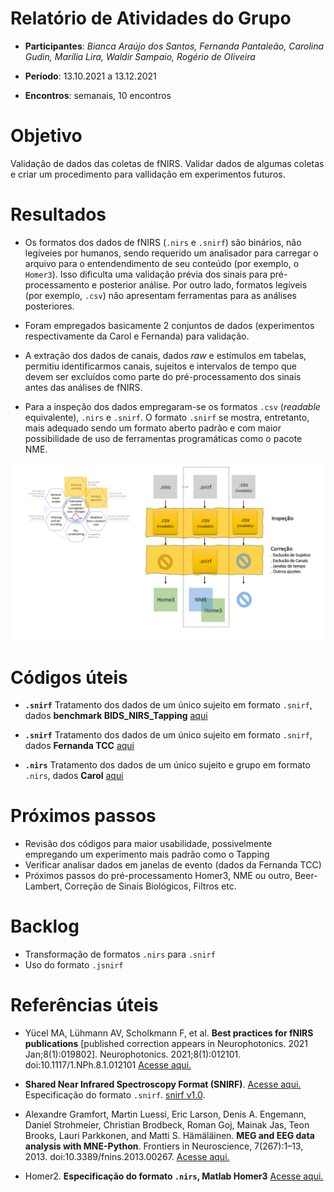 # Relatório de Atividades do Grupo

* **Participantes**: *Bianca Araújo dos Santos, Fernanda Pantaleão, Carolina Gudin, Marília Lira, Waldir Sampaio, Rogério de Oliveira*

* **Período**: 13.10.2021 a 13.12.2021

* **Encontros**: semanais, 10 encontros

# Objetivo 

Validação de dados das coletas de fNIRS. Validar dados de algumas coletas e criar um procedimento para vallidação em experimentos futuros.

# Resultados

* Os formatos dos dados de fNIRS (`.nirs` e `.snirf`) são binários, não legíveies por humanos, sendo requerido um analisador para carregar o arquivo para o entendendimento de seu conteúdo (por exemplo, o `Homer3`). Isso dificulta uma validação prévia dos sinais para pré-processamento e posterior análise. Por outro lado, formatos legíveis (por exemplo, `.csv`) não apresentam ferramentas para as análises posteriores. 

* Foram empregados basicamente 2 conjuntos de dados (experimentos respectivamente da Carol e Fernanda) para validação.

* A extração dos dados de canais, dados *raw* e estímulos em tabelas, permitiu identificarmos canais, sujeitos e intervalos de tempo que devem ser excluídos  como parte do pré-processamento dos sinais antes das análises de fNIRS. 

* Para a inspeção dos dados empregaram-se os formatos `.csv` (*readable* equivalente), `.nirs` e `.snirf`. O formato `.snirf` se mostra, entretanto, mais adequado sendo um formato aberto padrão e com maior possibilidade de uso de ferramentas programáticas como o pacote NME.

![imagem](https://github.com/Rogerio-mack/fNIRS/blob/main/fNIRS_preproc.png?raw=true)

# Códigos úteis


* **`.snirf`** Tratamento dos dados de um único sujeito em formato `.snirf`, dados **benchmark BIDS_NIRS_Tapping** [aqui](https://github.com/Rogerio-mack/fNIRS/blob/main/fnirs_HDF5_BIDS_NIRS_Tapping.ipynb)

* **`.snirf`** Tratamento dos dados de um único sujeito em formato `.snirf`, dados **Fernanda TCC** [aqui](https://github.com/Rogerio-mack/fNIRS/blob/main/fnirs_HDF5_Fernanda_TCC.ipynb)

* **`.nirs`** Tratamento dos dados de um único sujeito e grupo em formato `.nirs`, dados **Carol** [aqui](https://github.com/Rogerio-mack/fNIRS/blob/main/read_nirs_Carol_2.ipynb)

# Próximos passos

* Revisão dos códigos para maior usabilidade, possivelmente empregando um experimento mais padrão como o Tapping
* Verificar analisar dados em janelas de evento (dados da Fernanda TCC)
* Próximos passos do pré-processamento Homer3, NME ou outro, Beer-Lambert, Correção de Sinais Biológicos, Filtros etc. 

# Backlog

* Transformação de formatos `.nirs` para `.snirf`
* Uso do formato `.jsnirf`

# Referências úteis

* Yücel MA, Lühmann AV, Scholkmann F, et al. **Best practices for fNIRS publications** [published correction appears in Neurophotonics. 2021 Jan;8(1):019802]. Neurophotonics. 2021;8(1):012101. doi:10.1117/1.NPh.8.1.012101 [Acesse aqui.](https://www.ncbi.nlm.nih.gov/pmc/articles/PMC7793571/)

* **Shared Near Infrared Spectroscopy Format (SNIRF)**. [Acesse aqui.](https://github.com/fNIRS/snirf) Especificação do formato `.snirf`. [snirf v1.0](https://github.com/fNIRS/snirf/blob/v1.0/snirf_specification.md).

* Alexandre Gramfort, Martin Luessi, Eric Larson, Denis A. Engemann, Daniel Strohmeier, Christian Brodbeck, Roman Goj, Mainak Jas, Teon Brooks, Lauri Parkkonen, and Matti S. Hämäläinen. **MEG and EEG data analysis with MNE-Python**. Frontiers in Neuroscience, 7(267):1–13, 2013. doi:10.3389/fnins.2013.00267. [Acesse aqui.](https://mne.tools/stable/index.html)

* Homer2. **Especificação do formato `.nirs`, Matlab Homer3** [Acesse aqui.](https://www.nmr.mgh.harvard.edu/martinos/software/homer/HOMER2_UsersGuide_121129.pdf)


